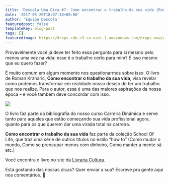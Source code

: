 ```yaml
---
title: 'Descola Uma Dica #7: Como encontrar o trabalho da sua vida (Roman Krznaric)'
date: '2017-05-26T18:07:18+00:00'
author: 'Equipe Descola'
featuredpost: false
templateKey: blog-post
tags: []
featuredimage: https://drops-cdn.s3.sa-east-1.amazonaws.com/drops-new/wp-content/uploads/2017/05/26180704/Descola_umadica-7-150x150.png
---
```

Provavelmente você já deve ter feito essa pergunta para si mesmo pelo menos uma vez na vida: esse é o trabalho certo para mim? É isso mesmo que eu quero fazer?

É muito comum em algum momento nos questionarmos sobre isso. O livro de Roman Krznaric, **Como encontrar o trabalho da sua vida**, visa revelar como podemos transformar em realidade nosso desejo de ter um trabalho que nos realize. Para o autor, essa é uma das maiores aspirações da nossa época – e você também deve concordar com isso.

![](https://descola.org/drops/wp-content/uploads/2017/05/como-encontrar.png)

O livro faz parte da bibliografia do nosso curso Carreira Dinâmica e serve tanto para aqueles que estão começando sua vida profissional agora, quanto para os que querem dar uma virada total na carreira.

**Como encontrar o trabalho da sua vida** faz parte da coleção School Of Life, que traz uma série de outros títulos no estilo “how to” (Como mudar o mundo, Como se preocupar menos com dinheiro, Como manter a mente sã etc.)

Você encontra o livro no site da [Livraria Cultura](http://www.livrariacultura.com.br/p/livros/autoajuda/desenvolvimento-profissional/como-encontrar-o-trabalho-da-sua-vida-30215290).

Está gostando das nossas dicas? Quer enviar a sua? Escreve pra gente aqui nos comentários. 🙂